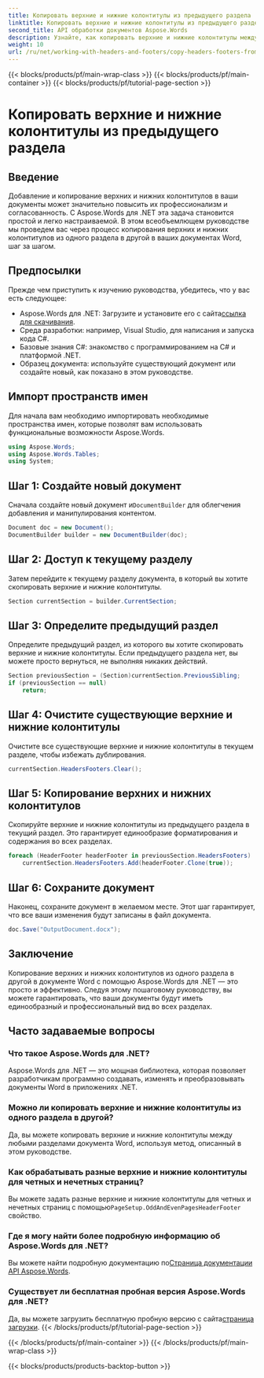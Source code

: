 ```yaml
---
title: Копировать верхние и нижние колонтитулы из предыдущего раздела
linktitle: Копировать верхние и нижние колонтитулы из предыдущего раздела
second_title: API обработки документов Aspose.Words
description: Узнайте, как копировать верхние и нижние колонтитулы между разделами в документах Word с помощью Aspose.Words для .NET. Это подробное руководство гарантирует последовательность и профессионализм.
weight: 10
url: /ru/net/working-with-headers-and-footers/copy-headers-footers-from-previous-section/
---
```


{{< blocks/products/pf/main-wrap-class >}}
{{< blocks/products/pf/main-container >}}
{{< blocks/products/pf/tutorial-page-section >}}

# Копировать верхние и нижние колонтитулы из предыдущего раздела

## Введение

Добавление и копирование верхних и нижних колонтитулов в ваши документы может значительно повысить их профессионализм и согласованность. С Aspose.Words для .NET эта задача становится простой и легко настраиваемой. В этом всеобъемлющем руководстве мы проведем вас через процесс копирования верхних и нижних колонтитулов из одного раздела в другой в ваших документах Word, шаг за шагом.

## Предпосылки

Прежде чем приступить к изучению руководства, убедитесь, что у вас есть следующее:

-  Aspose.Words для .NET: Загрузите и установите его с сайта[ссылка для скачивания](https://releases.aspose.com/words/net/).
- Среда разработки: например, Visual Studio, для написания и запуска кода C#.
- Базовые знания C#: знакомство с программированием на C# и платформой .NET.
- Образец документа: используйте существующий документ или создайте новый, как показано в этом руководстве.

## Импорт пространств имен

Для начала вам необходимо импортировать необходимые пространства имен, которые позволят вам использовать функциональные возможности Aspose.Words.

```csharp
using Aspose.Words;
using Aspose.Words.Tables;
using System;
```

## Шаг 1: Создайте новый документ

 Сначала создайте новый документ и`DocumentBuilder` для облегчения добавления и манипулирования контентом.

```csharp
Document doc = new Document();
DocumentBuilder builder = new DocumentBuilder(doc);
```

## Шаг 2: Доступ к текущему разделу

Затем перейдите к текущему разделу документа, в который вы хотите скопировать верхние и нижние колонтитулы.

```csharp
Section currentSection = builder.CurrentSection;
```

## Шаг 3: Определите предыдущий раздел

Определите предыдущий раздел, из которого вы хотите скопировать верхние и нижние колонтитулы. Если предыдущего раздела нет, вы можете просто вернуться, не выполняя никаких действий.

```csharp
Section previousSection = (Section)currentSection.PreviousSibling;
if (previousSection == null)
    return;
```

## Шаг 4: Очистите существующие верхние и нижние колонтитулы

Очистите все существующие верхние и нижние колонтитулы в текущем разделе, чтобы избежать дублирования.

```csharp
currentSection.HeadersFooters.Clear();
```

## Шаг 5: Копирование верхних и нижних колонтитулов

Скопируйте верхние и нижние колонтитулы из предыдущего раздела в текущий раздел. Это гарантирует единообразие форматирования и содержания во всех разделах.

```csharp
foreach (HeaderFooter headerFooter in previousSection.HeadersFooters)
    currentSection.HeadersFooters.Add(headerFooter.Clone(true));
```

## Шаг 6: Сохраните документ

Наконец, сохраните документ в желаемом месте. Этот шаг гарантирует, что все ваши изменения будут записаны в файл документа.

```csharp
doc.Save("OutputDocument.docx");
```

## Заключение

Копирование верхних и нижних колонтитулов из одного раздела в другой в документе Word с помощью Aspose.Words для .NET — это просто и эффективно. Следуя этому пошаговому руководству, вы можете гарантировать, что ваши документы будут иметь единообразный и профессиональный вид во всех разделах.

## Часто задаваемые вопросы

### Что такое Aspose.Words для .NET?

Aspose.Words для .NET — это мощная библиотека, которая позволяет разработчикам программно создавать, изменять и преобразовывать документы Word в приложениях .NET.

### Можно ли копировать верхние и нижние колонтитулы из одного раздела в другой?

Да, вы можете копировать верхние и нижние колонтитулы между любыми разделами документа Word, используя метод, описанный в этом руководстве.

### Как обрабатывать разные верхние и нижние колонтитулы для четных и нечетных страниц?

 Вы можете задать разные верхние и нижние колонтитулы для четных и нечетных страниц с помощью`PageSetup.OddAndEvenPagesHeaderFooter` свойство.

### Где я могу найти более подробную информацию об Aspose.Words для .NET?

 Вы можете найти подробную документацию по[Страница документации API Aspose.Words](https://reference.aspose.com/words/net/).

### Существует ли бесплатная пробная версия Aspose.Words для .NET?

 Да, вы можете загрузить бесплатную пробную версию с сайта[страница загрузки](https://releases.aspose.com/).
{{< /blocks/products/pf/tutorial-page-section >}}

{{< /blocks/products/pf/main-container >}}
{{< /blocks/products/pf/main-wrap-class >}}

{{< blocks/products/products-backtop-button >}}
